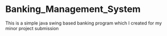 # Banking_Management_System
This is a simple java swing based banking program which I created for my minor project submission
